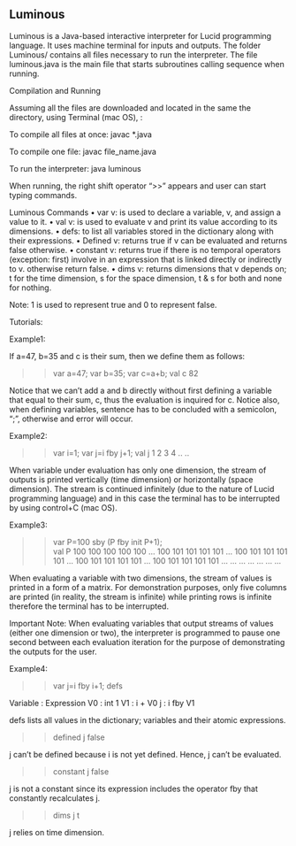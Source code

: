 <!DOCTYPE html>
<html>
<body>

<h2>Luminous</h1>
<p>
Luminous is a Java-based interactive interpreter for Lucid programming language. It uses machine terminal for inputs and outputs. The folder Luminous/ contains all files necessary to run the interpreter. The file luminous.java is the main file that starts subroutines calling sequence when running.
</p>


Compilation and Running 

Assuming all the files are downloaded and located in the same the directory, using Terminal (mac OS), : 

To compile all files at once:
javac *.java

To compile one file:
javac file_name.java

To run the interpreter: 
java luminous

When running, the right shift operator “>>” appears and user can start typing commands.

Luminous Commands
•	var v: is used to declare a variable, v, and assign a value to it. 
•	val v: is used to evaluate v and print its value according to its dimensions. 
•	defs: to list all variables stored in the dictionary along with their expressions. 
•	Defined v: returns true if v can be evaluated and returns false otherwise. 
•	constant v: returns true if there is no temporal operators (exception: first) involve in an expression that is linked directly or indirectly to v. otherwise return false.
•	dims v: returns dimensions that v depends on; t for the time dimension, s for the space dimension, t & s for both and none for nothing. 

Note: 1 is used to represent true and 0 to represent false. 


Tutorials:

Example1:

If a=47, b=35 and c is their sum, then we define them as follows:
>> var a=47;
>> var b=35;
>> var c=a+b;
>> val c
82

Notice that we can’t add a and b directly without first defining a variable that equal to their sum, c, thus the evaluation is inquired for c. Notice also, when defining variables, sentence has to be concluded with a semicolon, “;”, otherwise and error will occur. 


Example2:
>> var i=1;
>> var j=i fby j+1;
>> val j
1 
2 
3 
4
..
..

When variable under evaluation has only one dimension, the stream of outputs is printed vertically (time dimension) or horizontally (space dimension). The stream is continued infinitely (due to the nature of Lucid programming language) and in this case the terminal has to be interrupted by using control+C (mac OS).

Example3:
>> var P=100 sby (P fby init P+1);  
>> val P
100 100 100 100 100 ...
100 101 101 101 101 ...
100 101 101 101 101 ...
100 101 101 101 101 ...
100 101 101 101 101 ...
... ... ... ...
... ...

When evaluating a variable with two dimensions, the stream of values is printed in a form of a matrix. For demonstration purposes, only five columns are printed (in reality, the stream is infinite) while printing rows is infinite therefore the terminal has to be interrupted. 

Important Note: 
When evaluating variables that output streams of values (either one dimension or two), the interpreter is programmed to pause one second between each evaluation iteration for the purpose of demonstrating the outputs for the user. 

Example4:
>> var j=i fby i+1;
>> defs

Variable : Expression
V0 : int 1
V1 : i + V0
j :  i fby V1

defs lists all values in the dictionary; variables and their atomic expressions. 

>> defined j
false

j can’t be defined because i is not yet defined. Hence, j can’t be evaluated. 

>> constant j
false

j is not a constant since its expression includes the operator fby that constantly recalculates j.

>> dims j
t

j relies on time dimension. 

</body>
</html>
